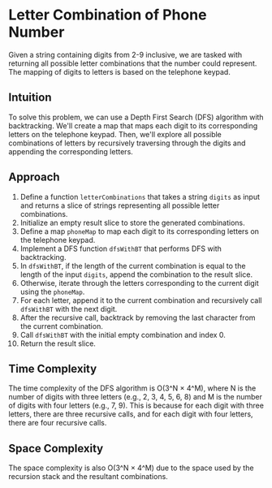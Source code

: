 # Letter Combination of Phone Number
Given a string containing digits from 2-9 inclusive, we are tasked with returning all possible letter combinations that the number could represent. The mapping of digits to letters is based on the telephone keypad.

## Intuition
To solve this problem, we can use a Depth First Search (DFS) algorithm with backtracking. We'll create a map that maps each digit to its corresponding letters on the telephone keypad. Then, we'll explore all possible combinations of letters by recursively traversing through the digits and appending the corresponding letters.

## Approach
1. Define a function `letterCombinations` that takes a string `digits` as input and returns a slice of strings representing all possible letter combinations.
2. Initialize an empty result slice to store the generated combinations.
3. Define a map `phoneMap` to map each digit to its corresponding letters on the telephone keypad.
4. Implement a DFS function `dfsWithBT` that performs DFS with backtracking.
5. In `dfsWithBT`, if the length of the current combination is equal to the length of the input `digits`, append the combination to the result slice.
6. Otherwise, iterate through the letters corresponding to the current digit using the `phoneMap`.
7. For each letter, append it to the current combination and recursively call `dfsWithBT` with the next digit.
8. After the recursive call, backtrack by removing the last character from the current combination.
9. Call `dfsWithBT` with the initial empty combination and index 0.
10. Return the result slice.

## Time  Complexity
The time complexity of the DFS algorithm is O(3^N × 4^M), where N is the number of digits with three letters (e.g., 2, 3, 4, 5, 6, 8) and M is the number of digits with four letters (e.g., 7, 9). This is because for each digit with three letters, there are three recursive calls, and for each digit with four letters, there are four recursive calls.

## Space Complexity
The space complexity is also O(3^N × 4^M) due to the space used by the recursion stack and the resultant combinations.